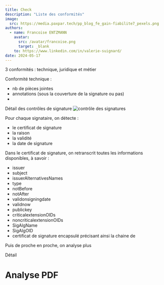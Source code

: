 ```yaml
---
title: Check
description: "Liste des conformités"
image:
  src: https://media.paxpar.tech/pp_blog_fe_gain-fiabilite7_pexels.png
authors:
  - name: Francoise ENTZMANN
    avatar:
      src: /avatar/francoise.png
      target: _blank
    to: https://www.linkedin.com/in/valerie-suignard/
date: 2024-05-17
---
```


3 conformités : technique, juridique et métier

Conformité technique :
- nb de pièces jointes
- annotations (sous la couverture de la signature ou pas)
- 


Détail des contrôles de signature
![contrôle des signatures](/images/image.png)


Pour chaque signataire, on détecte :
- le certificat de signature
- la raison
- la validité
- la date de signature

Dans le certificat de signature, on retranscrit toutes les informations disponibles, à savoir :
- issuer
- subject
- issuerAlternativesNames
- type
- notBefore
- notAfter
- validonsigningdate
- validnow
- publickey
- criticalextensionOIDs
- noncriticalextensionOIDs
- SigAlgName
- SigAlgOID
- certificat de signature encapsulé
précisant ainsi la chaine de 


Puis de proche en proche, on analyse plus




Détail 
# Analyse PDF


